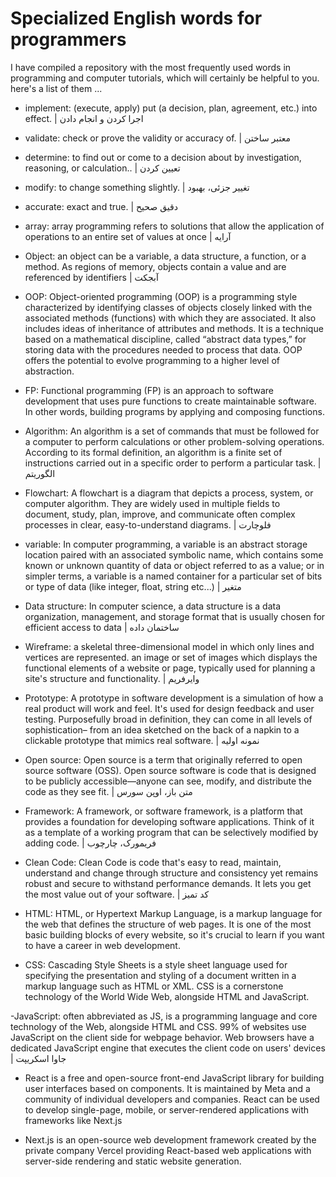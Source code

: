 # Specialized English words for programmers
I have compiled a repository with the most frequently used words in programming and computer tutorials, which will certainly be helpful to you.
here's a list of them ...

- implement: (execute, apply) put (a decision, plan, agreement, etc.) into effect. | اجرا کردن و انجام دادن
- validate: check or prove the validity or accuracy of. |  معتبر ساختن
- determine: to find out or come to a decision about by investigation, reasoning, or calculation.. | تعیین کردن
- modify: to change something slightly. | تغییر جزئی، بهبود
- accurate: exact and true. | دقیق صحیح
- array: array programming refers to solutions that allow the application of operations to an entire set of values at once | آرایه
- Object: an object can be a variable, a data structure, a function, or a method. As regions of memory, objects contain a value and are referenced by identifiers | آبجکت

- OOP: Object-oriented programming (OOP) is a programming style characterized by identifying classes of objects closely linked with the associated methods (functions) with which they are associated. It also includes ideas of inheritance of attributes and methods. It is a technique based on a mathematical discipline, called “abstract data types,” for storing data with the procedures needed to process that data. OOP offers the potential to evolve programming to a higher level of abstraction.

- FP: Functional programming (FP) is an approach to software development that uses pure functions to create maintainable software. In other words, building programs by applying and composing functions.

- Algorithm: An algorithm is a set of commands that must be followed for a computer to perform calculations or other problem-solving operations. According to its formal definition, an algorithm is a finite set of instructions carried out in a specific order to perform a particular task. | الگوریتم

- Flowchart: A flowchart is a diagram that depicts a process, system, or computer algorithm. They are widely used in multiple fields to document, study, plan, improve, and communicate often complex processes in clear, easy-to-understand diagrams. | فلوچارت

- variable: In computer programming, a variable is an abstract storage location paired with an associated symbolic name, which contains some known or unknown quantity of data or object referred to as a value; or in simpler terms, a variable is a named container for a particular set of bits or type of data (like integer, float, string etc...) | متغیر

- Data structure: In computer science, a data structure is a data organization, management, and storage format that is usually chosen for efficient access to data | ساختمان داده

- Wireframe: a skeletal three-dimensional model in which only lines and vertices are represented.
an image or set of images which displays the functional elements of a website or page, typically used for planning a site's structure and functionality. | وایرفریم

- Prototype: A prototype in software development is a simulation of how a real product will work and feel. It's used for design feedback and user testing. Purposefully broad in definition, they can come in all levels of sophistication– from an idea sketched on the back of a napkin to a clickable prototype that mimics real software. | نمونه اولیه

- Open source: Open source is a term that originally referred to open source software (OSS). Open source software is code that is designed to be publicly accessible—anyone can see, modify, and distribute the code as they see fit. | متن باز، اوپن سورس

- Framework: A framework, or software framework, is a platform that provides a foundation for developing software applications. Think of it as a template of a working program that can be selectively modified by adding code. | فریمورک، چارچوب

- Clean Code: Clean Code is code that's easy to read, maintain, understand and change through structure and consistency yet remains robust and secure to withstand performance demands. It lets you get the most value out of your software. | کد تمیز

- HTML: HTML, or Hypertext Markup Language, is a markup language for the web that defines the structure of web pages. It is one of the most basic building blocks of every website, so it's crucial to learn if you want to have a career in web development. 

- CSS: Cascading Style Sheets is a style sheet language used for specifying the presentation and styling of a document written in a markup language such as HTML or XML. CSS is a cornerstone technology of the World Wide Web, alongside HTML and JavaScript.

-JavaScript: often abbreviated as JS, is a programming language and core technology of the Web, alongside HTML and CSS. 99% of websites use JavaScript on the client side for webpage behavior. Web browsers have a dedicated JavaScript engine that executes the client code on users' devices | جاوا اسکریپت

- React is a free and open-source front-end JavaScript library for building user interfaces based on components. It is maintained by Meta and a community of individual developers and companies. React can be used to develop single-page, mobile, or server-rendered applications with frameworks like Next.js

- Next.js is an open-source web development framework created by the private company Vercel providing React-based web applications with server-side rendering and static website generation.

